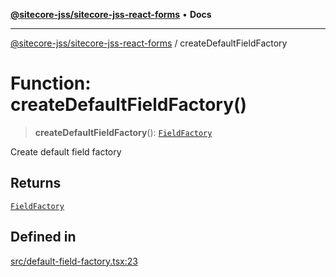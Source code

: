 [**@sitecore-jss/sitecore-jss-react-forms**](../README.md) • **Docs**

***

[@sitecore-jss/sitecore-jss-react-forms](../README.md) / createDefaultFieldFactory

# Function: createDefaultFieldFactory()

> **createDefaultFieldFactory**(): [`FieldFactory`](../classes/FieldFactory.md)

Create default field factory

## Returns

[`FieldFactory`](../classes/FieldFactory.md)

## Defined in

[src/default-field-factory.tsx:23](https://github.com/Sitecore/jss/blob/20c393219fcc37eebfc5f9ac86576745ab661982/packages/sitecore-jss-react-forms/src/default-field-factory.tsx#L23)
